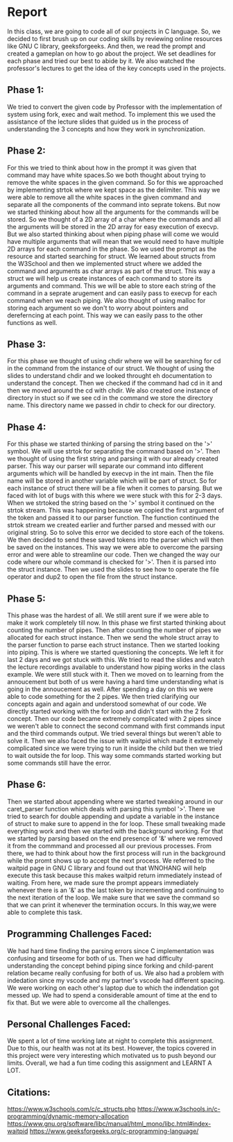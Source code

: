 # Report

In this class, we are going to code all of our projects in C language. So, we 
decided to first brush up on our coding skills by reviewing online resources 
like GNU C library, geeksforgeeks. And then, we read the prompt and created a 
gameplan on how to go about the project. We set deadlines for each phase and 
tried our best to abide by it. We also watched the professor's lectures to 
get the idea of the key concepts used in the projects. 

## Phase 1:
We tried to convert the given code by Professor with the implementation of 
system using fork, exec and wait method. To implement this we used the 
assistance of the lecture slides that guided us in the process of 
understanding the 3 concepts and how they work in synchronization.

## Phase 2:
For this we tried to think about how in the prompt it was given that command 
may have white spaces.So we both thought about trying to remove the white 
spaces in the given command. So for this we approached by implementing strtok 
where we kept space as the delimiter. This way we were able to remove all the 
white spaces in the given command and separate all the components of the
command into seprate tokens. But now we started thinking about how all the 
arguments for the commands will be stored. So we thought of a 2D array of a 
char where the commands and all the arguments will be stored in the 2D array 
for easy execution of execvp. But we also started thinking about when 
piping phase will come we would have multiple arguments that will mean 
that we would need to have multiple 2D arrays for each command in the 
phase. So we used the prompt as the resource and started searching
for struct. We learned about structs from the W3School and then we implemented 
struct where we added the command and arguments as char arrays as part of the 
struct. This way a struct we will help us create instances of each command to
store its arguments and command. This we will be able to store each string of the
command in a seprate arugement and can easily pass to execvp for each command
when we reach piping. We also thought of using malloc for storing each argument
so we don't to worry about pointers and dereferncing at each point. This way we
can easily pass to the other functions as well. 

## Phase 3:
For this phase we thought of using chdir where we will be searching for cd in 
the command from the instance of our struct. We thought of using the slides to 
understand chdir and we looked throught eh documentation to understand 
the concept. Then we checked if the command had cd in it and then we 
moved around the cd with chdir. We also created one instance of directory 
in stuct so if we see cd in the command we store the directory name. 
This directory name we passed in chdir to check for our directory.

## Phase 4:
For this phase we started thinking of parsing the string based on the '>' 
symbol. We will use strtok for separating the command based on '>'. 
Then we thought of using the first string and parsing it with our 
already created parser. This way our parser will separate our command 
into different arguments which will be handled by execvp in the int 
main. Then the file name will be stored in another variable which will 
be part of struct. So for each instance of struct there will be 
a file when it comes to parsing. But we faced with lot of bugs with this where 
we were stuck with this for 2-3 days. When we strtoked the string based 
on the '>' symbol it continued on the strtok stream. This was happening 
because we copied the first argument of the token and passed it to our 
parser function. The function continued the strtok stream we created 
earlier and further parsed and messed with our original string. 
So to solve this error we decided to store each of the tokens. 
We then decided to send these saved tokens into the parser which will
then be saved on the instances. 
This way we were able to overcome the parsing error and were able to 
streamline our code. Then we changed the way our code where our 
whole command is checked for '>'. Then it is parsed into the struct 
instance. Then we used the slides to see how to operate the file 
operator and dup2 to open the file from the struct instance.

## Phase 5:
This phase was the hardest of all. We still arent sure if we were able to 
make it work completely till now. In this phase we first started 
thinking about counting the number of pipes. Then after counting the
number of pipes we allocated for each struct instance. 
Then we send the whole struct array to the parser function to parse 
each struct instance. Then we started looking into piping. This is 
where we started questioning the concepts. We left it for last 2 days 
and we got stuck with this. We tried to read the slides and watch the
lecture recordings available to understand how piping works in the 
class example. We were still stuck with it. Then we moved on to learning 
from the annoucement but both of us were having a hard time understanding 
what is going in the annoucement as well. After spending a day on this we 
were able to code something for the 2 pipes. We then tried clarifying our 
concepts again and again and understood somewhat of our code. We directly
started working with the for loop and didn't start with the 2 fork concept.
Then our code became extremely complicated with 2 pipes since we 
weren't able to connect the second command with first commands 
input and the third commands output. We tried several things 
but weren't able to solve it. Then we also faced the issue with 
waitpid which made it extremely complicated since we were 
trying to run it inside the child but then we tried to wait 
outside the for loop. This way some commands started working but 
some commands still have the error.

## Phase 6:
Then we started about appending where we started tweaking around 
in our caret_parser function which deals with parsing this symbol
 '>'. There we tried to search for double appending and update a 
variable in the instance of struct to make sure to append in the 
for loop. These small tweaking made everything work and then we 
started with the background working. For that we started by parsing
based on the end presence of '&' where we removed it from the 
commmand and processed all our previous processes. From there, 
we had to think about how the first process will run in the 
background while the promt shows up to accept the next process. 
We referred to the waitpid page in GNU C library and found out 
that WNOHANG will help execute this task because this makes waitpid
return immediately instead of waiting. From here, we made sure the 
prompt appears immediately whenever there is an '&' as the last 
token by incrementing and continuing to the next iteration of the 
loop. We make sure that we save the command so that we can print 
it whenever the termination occurs. In this way,we were able to
complete this task.  

## Programming Challenges Faced:
We had hard time finding the parsing errors since C implementation 
was confusing and tirseome for both of us. Then we had 
difficulty understanding the concept behind piping since forking 
and child-parent relation became  really confusing for both of 
us. We also had a problem with indedation since my vscode 
and my partner's vscode had different spacing. We were 
working on each other's laptop due to which the indendation
got messed up. We had to spend a considerable amount of time
at the end to fix that. But we were able to overcome all 
the challenges.

## Personal Challenges Faced:
We spent a lot of time working late at night to complete this assignment. 
Due to this, our health was not at its best. However, 
the topics covered in this project were very interesting 
which motivated us to push beyond our limits. Overall, 
we had a fun time coding this assignment and LEARNT A LOT. 

## Citations:
https://www.w3schools.com/c/c_structs.php
https://www.w3schools.in/c-programming/dynamic-memory-allocation
https://www.gnu.org/software/libc/manual/html_mono/libc.html#index-waitpid
https://www.geeksforgeeks.org/c-programming-language/
